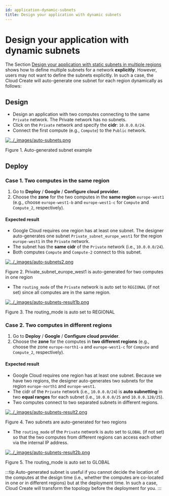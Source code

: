 ```yaml
---
id: application-dynamic-subnets
title: Design your application with dynamic subnets
---
```


# Design your application with dynamic subnets
The Section [Design your application with static subnets in multiple regions](https://docs.otc.t-systems.com/cloud-create/umn/google/multi_regions.html#google-static-subnets) shows how to define multiple subnets for a network **explicitly**. However, users may not want to define the subnets explicitly. In such a case, the Cloud Create will auto-generate one subnet for each region dynamically as follows:

Design
-------------------------------------------------------------

*   Design an application with two computes connecting to the same `Private` network. The Private network has no subnets.
*   Click on the `Private` network and specify the **cidr**: `10.0.0.0/24`.
*   Connect the first compute (e.g., `Compute`) to the `Public` network.
    

[![../_images/auto-subnets.png](https://docs.otc.t-systems.com/cloud-create/umn/_images/auto-subnets.png)](https://docs.otc.t-systems.com/cloud-create/umn/_images/auto-subnets.png)

Figure 1. Auto-generated subnet example

Deploy
-------------------------------------------------------------

### Case 1. Two computes in the same region

1.  Go to **Deploy** / **Google** / **Configure cloud provider**.
2.  Choose the **zone** for the two computes in the **same region** `europe-west1` (e.g., choose `europe-west1-b` and `europe-west1-c` for `Compute` and `Compute_2`, respectively).
    

#### Expected result

*   Google Cloud requires one region has at least one subnet. The designer auto-generates one subnet `Private_subnet_europe_west1` for the region `europe-west1` in the `Private` network.
*   The subnet has the **same cidr** of the `Private` network (i.e., `10.0.0.0/24`).
*   Both computes `Compute` and `Compute-2` connect to this subnet.
    

[![../_images/auto-subnets2.png](https://docs.otc.t-systems.com/cloud-create/umn/_images/auto-subnets2.png)](https://docs.otc.t-systems.com/cloud-create/umn/_images/auto-subnets2.png)

Figure 2. Private\_subnet\_europe\_west1 is auto-generated for two computes in one region

*   The `routing_mode` of the `Private` network is auto set to `REGIONAL` (if not set) since all computes are in the same region.
    
[![../_images/auto-subnets-result1b.png](https://docs.otc.t-systems.com/cloud-create/umn/_images/auto-subnets-result1b.png)](https://docs.otc.t-systems.com/cloud-create/umn/_images/auto-subnets-result1b.png)

Figure 3. The routing\_mode is auto set to REGIONAL

### Case 2. Two computes in different regions

1.  Go to **Deploy** / **Google** / **Configure cloud provider**.
2.  Choose the **zone** for the computes in **two different regions** (e.g., choose the zone `europe-north1-a` and `europe-west1-c` for `Compute` and `Compute_2`, respectively).
    
#### Expected result

*   Google Cloud requires one region has at least one subnet. Because we have two regions, the designer auto-generates two subnets for the region `europe-north1` and `europe-west1`.
*   The cidr of the `Private` network (i.e., `10.0.0.0/24`) is **auto subnetting** in two **equal ranges** for each subnet (i.e., `10.0.0.0/25` and `10.0.0.128/25`).
*   Two computes connect to two separated subnets in different regions.
    
[![../_images/auto-subnets-result2.png](https://docs.otc.t-systems.com/cloud-create/umn/_images/auto-subnets-result2.png)](https://docs.otc.t-systems.com/cloud-create/umn/_images/auto-subnets-result2.png)

Figure 4. Two subnets are auto-generated for two regions

*   The `routing_mode` of the `Private` network is auto set to `GLOBAL` (if not set) so that the two computes from different regions can access each other via the internal IP address.
    
[![../_images/auto-subnets-result2b.png](https://docs.otc.t-systems.com/cloud-create/umn/_images/auto-subnets-result2b.png)](https://docs.otc.t-systems.com/cloud-create/umn/_images/auto-subnets-result2b.png)

Figure 5. The routing\_mode is auto set to GLOBAL

:::tip
Auto-generated subnet is useful if you cannot decide the location of the computes at the design time (i.e., whether the computes are co-located in one or in different regions) but at the deployment time. In such a case, Cloud Create will transform the topology before the deployment for you.
:::